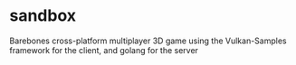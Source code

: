 # sandbox
Barebones cross-platform multiplayer 3D game using the Vulkan-Samples framework for the client, and golang for the server
